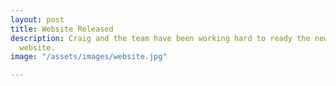 ```yaml
---
layout: post
title: Website Released
description: Craig and the team have been working hard to ready the new Eco Forum
  website.
image: "/assets/images/website.jpg"

---
```

